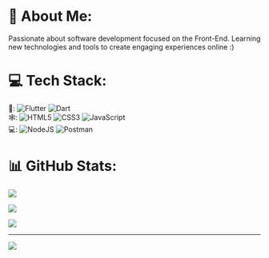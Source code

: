 # 👾 About Me:

Passionate about software development focused on the Front-End.  Learning new technologies and tools to create engaging experiences online :)

# 💻 Tech Stack:
📱: 
![Flutter](https://img.shields.io/badge/flutter-%231572B6.svg?style=for-the-badge&logo=flutter&logoColor=white)
![Dart](https://img.shields.io/badge/dart-%231572B6.svg?style=for-the-badge&logo=dart&logoColor=white)<br/>
🕸: 
![HTML5](https://img.shields.io/badge/html5-%23E34F26.svg?style=for-the-badge&logo=html5&logoColor=white) 
![CSS3](https://img.shields.io/badge/css3-%231572B6.svg?style=for-the-badge&logo=css3&logoColor=white)
![JavaScript](https://img.shields.io/badge/javascript-%23323330.svg?style=for-the-badge&logo=javascript&logoColor=%23F7DF1E)  <br/>
💻: 
![NodeJS](https://img.shields.io/badge/node.js-6DA55F?style=for-the-badge&logo=node.js&logoColor=white) 
![Postman](https://img.shields.io/badge/Postman-FF6C37?style=for-the-badge&logo=postman&logoColor=white)
# 📊 GitHub Stats:

![](https://github-readme-stats.vercel.app/api/top-langs/?username=JSimonDev&theme=midnight-purple&hide_border=false&include_all_commits=true&count_private=false&layout=compact)

![](https://github-readme-stats.vercel.app/api?username=JSimonDev&theme=midnight-purple&hide_border=false&include_all_commits=true&count_private=false)<br/>

![](https://github-readme-streak-stats.herokuapp.com/?user=JSimonDev&theme=midnight-purple&hide_border=false)<br/>



---
[![](https://visitcount.itsvg.in/api?id=JSimonDev&label=Profile%20Views&color=6&icon=5&pretty=false)](https://visitcount.itsvg.in)

<!-- Proudly created with GPRM ( https://gprm.itsvg.in ) -->
